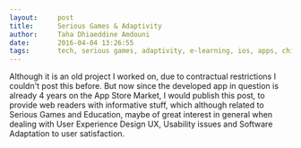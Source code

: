 ```yaml
---
layout:     post
title:      Serious Games & Adaptivity
author:     Taha Dhiaeddine Amdouni
date:       2016-04-04 13:26:55
tags:       tech, serious games, adaptivity, e-learning, ios, apps, children, math 
---
```


Although it is an old project I worked on, due to contractual restrictions I couldn't post this before. 
But now since the developed app in question is already 4 years on the App Store Market, I would publish this post, to provide web readers with informative stuff, which although related to Serious Games and Education, maybe of great interest in general when dealing with User  Experience Design UX, Usability issues and Software Adaptation to user satisfaction.